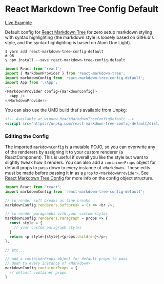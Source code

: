 # React Markdown Tree Config Default

[Live Example](http://react-markdown-tree.rafrex.com)

Default config for [React Markdown Tree](https://github.com/rafrex/react-markdown-tree) for zero setup markdown styling with syntax highlighting (the markdown style is loosely based on GitHub's style, and the syntax highlighting is based on Atom One Light).

```shell
$ yarn add react-markdown-tree-config-default
# OR
$ npm install --save react-markdown-tree-config-default
```

```js
import React from 'react';
import { MarkdownProvider } from 'react-markdown-tree';
import markdownConfig from 'react-markdown-tree-config-default';
import App from './App';
...
<MarkdownProvider config={markdownConfig}>
  <App />
</MarkdownProvider>
```

You can also use the UMD build that's available from Unpkg:
```html
<!-- Available at window.ReactMarkdownTreeConfigDefault -->
<script src="https://unpkg.com/react-markdown-tree-config-default/dist/react-markdown-tree-config-default.min.js"></script>
```

### Editing the Config

The imported `markdownConfig` is a mutable POJO, so you can overwrite any of the renderers by assigning it to your custom renderer (a ReactComponent). This is useful if overall you like the style but want to slightly tweak how it renders. You can also add a `containerProps` object for default props to pass down to every instance of `<Markdown>`. These edits must be made before passing it in as a `prop` to `<MarkdownProvider>`. See [React Markdown Tree Config](https://github.com/rafrex/react-markdown-tree#config-object) for more info on the config object structure.
```js
import React from 'react';
import markdownConfig from 'react-markdown-tree-config-default';

// to render soft breaks as line breaks
markdownConfig.renderers.Softbreak = () => <br />;

// to render paragraphs with your custom styles
markdownConfig.renderers.Paragraph = props => {
  const style = {
    // your custom paragraph styles
  }
  return <p style={style}>{props.children}</p>;
};

// etc...

// add a containerProps object for default props to pass
// down to every instance of <Markdown>
markdownConfig.containerProps = {
  // default container props
}
```
